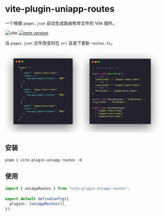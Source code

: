 # vite-plugin-uniapp-routes

一个根据 `pages.json` 自动生成路由枚举文件的 Vite 插件。

![vite](https://img.shields.io/badge/Vite-646CFF?logo=vite&labelColor=263238)
[![npm version](https://img.shields.io/npm/v/vite-plugin-uniapp-routes)](https://www.npmjs.com/package/vite-plugin-uniapp-routes)

当 `pages.json` 文件改变时在 `src` 目录下更新 `routes.ts`。

<img src='https://raw.githubusercontent.com/binghuis/assets/main/vite-plugin-uniapp-routes/compare.png'/>

## 安装

`pnpm i vite-plugin-uniapp-routes -D`

## 使用

```ts
import { uniappRoutes } from "vite-plugin-uniapp-routes";

export default defineConfig({
  plugins: [uniappRoutes()],
});
```
